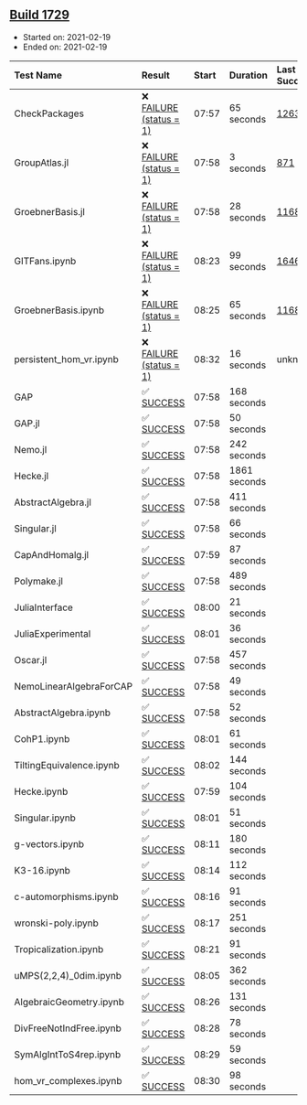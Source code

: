 ## [Build 1729](https://oscarci.mathematik.uni-kl.de/job/oscar-stable/1729/)

* Started on: 2021-02-19
* Ended on: 2021-02-19

| Test Name    | Result | Start | Duration | Last Success | First Failure |
|:-------------|:-------|:------|:---------|:-------------|:--------------|
| CheckPackages | ❌ [FAILURE (status = 1)](https://oscarci.mathematik.uni-kl.de/job/oscar-stable/1729/artifact/logs/build-1729/CheckPackages.log) | 07:57 | 65 seconds | [1263](https://oscarci.mathematik.uni-kl.de/job/oscar-stable/1263/) | [1264](https://oscarci.mathematik.uni-kl.de/job/oscar-stable/1264/) |
| GroupAtlas.jl | ❌ [FAILURE (status = 1)](https://oscarci.mathematik.uni-kl.de/job/oscar-stable/1729/artifact/logs/build-1729/GroupAtlas.jl.log) | 07:58 | 3 seconds | [871](https://oscarci.mathematik.uni-kl.de/job/oscar-stable/871/) | [872](https://oscarci.mathematik.uni-kl.de/job/oscar-stable/872/) |
| GroebnerBasis.jl | ❌ [FAILURE (status = 1)](https://oscarci.mathematik.uni-kl.de/job/oscar-stable/1729/artifact/logs/build-1729/GroebnerBasis.jl.log) | 07:58 | 28 seconds | [1168](https://oscarci.mathematik.uni-kl.de/job/oscar-stable/1168/) | [1169](https://oscarci.mathematik.uni-kl.de/job/oscar-stable/1169/) |
| GITFans.ipynb | ❌ [FAILURE (status = 1)](https://oscarci.mathematik.uni-kl.de/job/oscar-stable/1729/artifact/logs/build-1729/GITFans.ipynb.log) | 08:23 | 99 seconds | [1646](https://oscarci.mathematik.uni-kl.de/job/oscar-stable/1646/) | [1647](https://oscarci.mathematik.uni-kl.de/job/oscar-stable/1647/) |
| GroebnerBasis.ipynb | ❌ [FAILURE (status = 1)](https://oscarci.mathematik.uni-kl.de/job/oscar-stable/1729/artifact/logs/build-1729/GroebnerBasis.ipynb.log) | 08:25 | 65 seconds | [1168](https://oscarci.mathematik.uni-kl.de/job/oscar-stable/1168/) | [1169](https://oscarci.mathematik.uni-kl.de/job/oscar-stable/1169/) |
| persistent_hom_vr.ipynb | ❌ [FAILURE (status = 1)](https://oscarci.mathematik.uni-kl.de/job/oscar-stable/1729/artifact/logs/build-1729/persistent_hom_vr.ipynb.log) | 08:32 | 16 seconds | unknown | unknown |
| GAP | ✅ [SUCCESS](https://oscarci.mathematik.uni-kl.de/job/oscar-stable/1729/artifact/logs/build-1729/GAP.log) | 07:58 | 168 seconds |  |  |
| GAP.jl | ✅ [SUCCESS](https://oscarci.mathematik.uni-kl.de/job/oscar-stable/1729/artifact/logs/build-1729/GAP.jl.log) | 07:58 | 50 seconds |  |  |
| Nemo.jl | ✅ [SUCCESS](https://oscarci.mathematik.uni-kl.de/job/oscar-stable/1729/artifact/logs/build-1729/Nemo.jl.log) | 07:58 | 242 seconds |  |  |
| Hecke.jl | ✅ [SUCCESS](https://oscarci.mathematik.uni-kl.de/job/oscar-stable/1729/artifact/logs/build-1729/Hecke.jl.log) | 07:58 | 1861 seconds |  |  |
| AbstractAlgebra.jl | ✅ [SUCCESS](https://oscarci.mathematik.uni-kl.de/job/oscar-stable/1729/artifact/logs/build-1729/AbstractAlgebra.jl.log) | 07:58 | 411 seconds |  |  |
| Singular.jl | ✅ [SUCCESS](https://oscarci.mathematik.uni-kl.de/job/oscar-stable/1729/artifact/logs/build-1729/Singular.jl.log) | 07:58 | 66 seconds |  |  |
| CapAndHomalg.jl | ✅ [SUCCESS](https://oscarci.mathematik.uni-kl.de/job/oscar-stable/1729/artifact/logs/build-1729/CapAndHomalg.jl.log) | 07:59 | 87 seconds |  |  |
| Polymake.jl | ✅ [SUCCESS](https://oscarci.mathematik.uni-kl.de/job/oscar-stable/1729/artifact/logs/build-1729/Polymake.jl.log) | 07:58 | 489 seconds |  |  |
| JuliaInterface | ✅ [SUCCESS](https://oscarci.mathematik.uni-kl.de/job/oscar-stable/1729/artifact/logs/build-1729/JuliaInterface.log) | 08:00 | 21 seconds |  |  |
| JuliaExperimental | ✅ [SUCCESS](https://oscarci.mathematik.uni-kl.de/job/oscar-stable/1729/artifact/logs/build-1729/JuliaExperimental.log) | 08:01 | 36 seconds |  |  |
| Oscar.jl | ✅ [SUCCESS](https://oscarci.mathematik.uni-kl.de/job/oscar-stable/1729/artifact/logs/build-1729/Oscar.jl.log) | 07:58 | 457 seconds |  |  |
| NemoLinearAlgebraForCAP | ✅ [SUCCESS](https://oscarci.mathematik.uni-kl.de/job/oscar-stable/1729/artifact/logs/build-1729/NemoLinearAlgebraForCAP.log) | 07:58 | 49 seconds |  |  |
| AbstractAlgebra.ipynb | ✅ [SUCCESS](https://oscarci.mathematik.uni-kl.de/job/oscar-stable/1729/artifact/logs/build-1729/AbstractAlgebra.ipynb.log) | 07:58 | 52 seconds |  |  |
| CohP1.ipynb | ✅ [SUCCESS](https://oscarci.mathematik.uni-kl.de/job/oscar-stable/1729/artifact/logs/build-1729/CohP1.ipynb.log) | 08:01 | 61 seconds |  |  |
| TiltingEquivalence.ipynb | ✅ [SUCCESS](https://oscarci.mathematik.uni-kl.de/job/oscar-stable/1729/artifact/logs/build-1729/TiltingEquivalence.ipynb.log) | 08:02 | 144 seconds |  |  |
| Hecke.ipynb | ✅ [SUCCESS](https://oscarci.mathematik.uni-kl.de/job/oscar-stable/1729/artifact/logs/build-1729/Hecke.ipynb.log) | 07:59 | 104 seconds |  |  |
| Singular.ipynb | ✅ [SUCCESS](https://oscarci.mathematik.uni-kl.de/job/oscar-stable/1729/artifact/logs/build-1729/Singular.ipynb.log) | 08:01 | 51 seconds |  |  |
| g-vectors.ipynb | ✅ [SUCCESS](https://oscarci.mathematik.uni-kl.de/job/oscar-stable/1729/artifact/logs/build-1729/g-vectors.ipynb.log) | 08:11 | 180 seconds |  |  |
| K3-16.ipynb | ✅ [SUCCESS](https://oscarci.mathematik.uni-kl.de/job/oscar-stable/1729/artifact/logs/build-1729/K3-16.ipynb.log) | 08:14 | 112 seconds |  |  |
| c-automorphisms.ipynb | ✅ [SUCCESS](https://oscarci.mathematik.uni-kl.de/job/oscar-stable/1729/artifact/logs/build-1729/c-automorphisms.ipynb.log) | 08:16 | 91 seconds |  |  |
| wronski-poly.ipynb | ✅ [SUCCESS](https://oscarci.mathematik.uni-kl.de/job/oscar-stable/1729/artifact/logs/build-1729/wronski-poly.ipynb.log) | 08:17 | 251 seconds |  |  |
| Tropicalization.ipynb | ✅ [SUCCESS](https://oscarci.mathematik.uni-kl.de/job/oscar-stable/1729/artifact/logs/build-1729/Tropicalization.ipynb.log) | 08:21 | 91 seconds |  |  |
| uMPS(2,2,4)_0dim.ipynb | ✅ [SUCCESS](https://oscarci.mathematik.uni-kl.de/job/oscar-stable/1729/artifact/logs/build-1729/uMPS-2-2-4-_0dim.ipynb.log) | 08:05 | 362 seconds |  |  |
| AlgebraicGeometry.ipynb | ✅ [SUCCESS](https://oscarci.mathematik.uni-kl.de/job/oscar-stable/1729/artifact/logs/build-1729/AlgebraicGeometry.ipynb.log) | 08:26 | 131 seconds |  |  |
| DivFreeNotIndFree.ipynb | ✅ [SUCCESS](https://oscarci.mathematik.uni-kl.de/job/oscar-stable/1729/artifact/logs/build-1729/DivFreeNotIndFree.ipynb.log) | 08:28 | 78 seconds |  |  |
| SymAlgIntToS4rep.ipynb | ✅ [SUCCESS](https://oscarci.mathematik.uni-kl.de/job/oscar-stable/1729/artifact/logs/build-1729/SymAlgIntToS4rep.ipynb.log) | 08:29 | 59 seconds |  |  |
| hom_vr_complexes.ipynb | ✅ [SUCCESS](https://oscarci.mathematik.uni-kl.de/job/oscar-stable/1729/artifact/logs/build-1729/hom_vr_complexes.ipynb.log) | 08:30 | 98 seconds |  |  |
